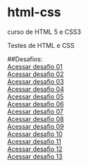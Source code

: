 # html-css
 curso de HTML 5 e CSS3

Testes de HTML e CSS


##Desafios:<br>
<a href="https://vinera92.github.io/html-css/desafios/d001/" target="_blank">Acessar desafio 01</a><br>
<a href="https://vinera92.github.io/html-css/desafios/d002/" target="_blank">Acessar desafio 02</a><br>
<a href="https://vinera92.github.io/html-css/desafios/d003/" target="_blank">Acessar desafio 03</a><br>
<a href="https://vinera92.github.io/html-css/desafios/d004/" target="_blank">Acessar desafio 04</a><br>
<a href="https://vinera92.github.io/html-css/desafios/d005/" target="_blank">Acessar desafio 05</a><br>
<a href="https://vinera92.github.io/html-css/desafios/d006/" target="_blank">Acessar desafio 06</a><br>
<a href="https://vinera92.github.io/html-css/desafios/d007/" target="_blank">Acessar desafio 07</a><br>
<a href="https://vinera92.github.io/html-css/desafios/d008/" target="_blank">Acessar desafio 08</a><br>
<a href="https://vinera92.github.io/html-css/desafios/d009/" target="_blank">Acessar desafio 09</a><br>
<a href="https://vinera92.github.io/html-css/desafios/d010/android.html" target="_blank">Acessar desafio 10</a><br>
<a href="https://vinera92.github.io/html-css/desafios/d012/index.html" target="_blank">Acessar desafio 11</a><br>
<a href="https://vinera92.github.io/html-css/desafios/d013/index.html" target="_blank">Acessar desafio 12</a><br>
<a href="https://vinera92.github.io/html-css/desafios/d014/index.html" target="_blank">Acessar desafio 13</a><br>